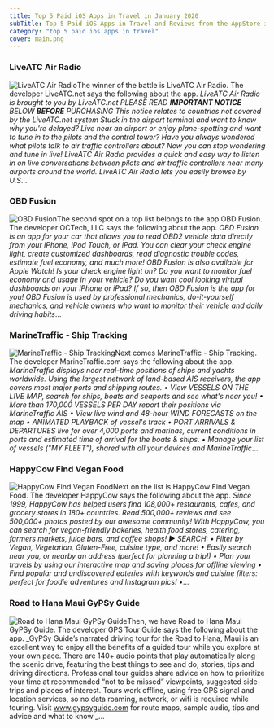```yaml
---
title: Top 5 Paid iOS Apps in Travel in January 2020
subTitle: Top 5 Paid iOS Apps in Travel and Reviews from the AppStore in January 2020.
category: "top 5 paid ios apps in travel"
cover: main.png
---
```


### LiveATC Air Radio

![LiveATC Air Radio](https://is4-ssl.mzstatic.com/image/thumb/Purple123/v4/0b/91/0d/0b910d37-3a1e-246f-79e3-fb9e46bc3206/AppIcon-0-0-1x_U007emarketing-0-0-0-6-0-0-sRGB-0-0-0-GLES2_U002c0-512MB-85-220-0-0.png/100x100bb.png)The winner of the battle is LiveATC Air Radio. The developer LiveATC.net says the following about the app. _LiveATC Air Radio is brought to you by LiveATC.net PLEASE READ ***IMPORTANT NOTICE*** BELOW **BEFORE** PURCHASING  This notice relates to countries not covered by the LiveATC.net system  Stuck in the airport terminal and want to know why you're delayed? Live near an airport or enjoy plane-spotting and want to tune in to the pilots and the control tower? Have you always wondered what pilots talk to air traffic controllers about? Now you can stop wondering and tune in live!  LiveATC Air Radio provides a quick and easy way to listen in on live conversations between pilots and air traffic controllers near many airports around the world. LiveATC Air Radio lets you easily browse by U.S_...

### OBD Fusion

![OBD Fusion](https://is2-ssl.mzstatic.com/image/thumb/Purple113/v4/7f/ec/74/7fec740d-09bb-3fe1-1828-384fde2b2269/AppIcon-0-0-1x_U007emarketing-0-0-0-7-0-85-220.png/100x100bb.png)The second spot on a top list belongs to the app OBD Fusion. The developer OCTech, LLC says the following about the app. _OBD Fusion is an app for your car that allows you to read OBD2 vehicle data directly from your iPhone, iPod Touch, or iPad. You can clear your check engine light, create customized dashboards, read diagnostic trouble codes, estimate fuel economy, and much more! OBD Fusion is also available for Apple Watch!  Is your check engine light on? Do you want to monitor fuel economy and usage in your vehicle? Do you want cool looking virtual dashboards on your iPhone or iPad? If so, then OBD Fusion is the app for you! OBD Fusion is used by professional mechanics, do-it-yourself mechanics, and vehicle owners who want to monitor their vehicle and daily driving habits_...

### MarineTraffic - Ship Tracking

![MarineTraffic - Ship Tracking](https://is4-ssl.mzstatic.com/image/thumb/Purple113/v4/30/dd/3e/30dd3e00-6d4f-a7d1-dd6b-e7ce453a8364/AppIcon-1x_U007emarketing-0-0-GLES2_U002c0-512MB-sRGB-0-0-0-85-220-0-0-0-8.png/100x100bb.png)Next comes MarineTraffic - Ship Tracking. The developer MarineTraffic.com says the following about the app. _MarineTraffic displays near real-time positions of ships and yachts worldwide.  Using the largest network of land-based AIS receivers, the app covers most major ports and shipping routes.  • View VESSELS ON THE LIVE MAP, search for ships, boats and seaports and see what's near you! • More than 170,000 VESSELS PER DAY report their positions via MarineTraffic AIS • View live wind and 48-hour WIND FORECASTS on the map • ANIMATED PLAYBACK of vessel's track • PORT ARRIVALS & DEPARTURES live for over 4,000 ports and marinas, current conditions in ports and estimated time of arrival for the boats & ships. • Manage your list of vessels ("MY FLEET"), shared with all your devices and MarineTraffic_...

### HappyCow Find Vegan Food

![HappyCow Find Vegan Food](https://is1-ssl.mzstatic.com/image/thumb/Purple123/v4/b1/67/ef/b167ef22-e0e3-e959-745b-80dcdcfd79c6/AppIcon-0-0-1x_U007emarketing-0-0-0-7-0-0-sRGB-0-0-0-GLES2_U002c0-512MB-85-220-0-0.png/100x100bb.png)Next on the list is HappyCow Find Vegan Food. The developer HappyCow says the following about the app. _Since 1999, HappyCow has helped users  find 108,000+ restaurants, cafes, and grocery stores in 180+ countries. Read 500,000+ reviews and see 500,000+ photos posted by our awesome community! With HappyCow, you can search for vegan-friendly bakeries, health food stores, catering, farmers markets, juice bars, and coffee shops!  ► SEARCH: • Filter by Vegan, Vegetarian, Gluten-Free, cuisine type, and more! • Easily search near you, or nearby an address (perfect for planning a trip!)  • Plan your travels by using our  interactive map and saving places for offline viewing • Find popular and undiscovered eateries with keywords and cuisine filters: perfect for foodie adventures and Instagram pics!  •_...

### Road to Hana Maui GyPSy Guide

![Road to Hana Maui GyPSy Guide](https://is3-ssl.mzstatic.com/image/thumb/Purple113/v4/a1/d7/ff/a1d7ff16-8796-0adb-623b-291869193e42/AppIcon-0-1x_U007emarketing-0-0-85-220-0-7.png/100x100bb.png)Then, we have Road to Hana Maui GyPSy Guide. The developer GPS Tour Guide says the following about the app. _GyPSy Guide’s narrated driving tour for the Road to Hana, Maui is an excellent way to enjoy all the benefits of a guided tour while you explore at your own pace.  There are 140+ audio points that play automatically along the scenic drive, featuring the best things to see and do, stories, tips and driving directions.    Professional tour guides share advice on how to prioritize your time at recommended “not to be missed” viewpoints, suggested side-trips and places of interest.  Tours work offline, using free GPS signal and location services, so no data roaming, network, or wifi is required while touring.  Visit www.gypsyguide.com for route maps, sample audio, tips and advice and what to know _...

